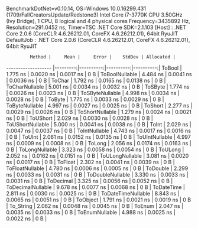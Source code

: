 
BenchmarkDotNet=v0.10.14, OS=Windows 10.0.16299.431 (1709/FallCreatorsUpdate/Redstone3)
Intel Core i7-3770K CPU 3.50GHz (Ivy Bridge), 1 CPU, 8 logical and 4 physical cores
Frequency=3435892 Hz, Resolution=291.0452 ns, Timer=TSC
.NET Core SDK=2.1.103
  [Host]     : .NET Core 2.0.6 (CoreCLR 4.6.26212.01, CoreFX 4.6.26212.01), 64bit RyuJIT
  DefaultJob : .NET Core 2.0.6 (CoreCLR 4.6.26212.01, CoreFX 4.6.26212.01), 64bit RyuJIT


             Method |     Mean |     Error |    StdDev | Allocated |
------------------- |---------:|----------:|----------:|----------:|
             ToBool | 1.775 ns | 0.0020 ns | 0.0017 ns |       0 B |
     ToBoolNullable | 4.484 ns | 0.0041 ns | 0.0036 ns |       0 B |
             ToChar | 1.792 ns | 0.0165 ns | 0.0138 ns |       0 B |
     ToCharNullable | 5.001 ns | 0.0034 ns | 0.0032 ns |       0 B |
            ToSByte | 1.774 ns | 0.0026 ns | 0.0023 ns |       0 B |
    ToSByteNullable | 4.998 ns | 0.0034 ns | 0.0028 ns |       0 B |
             ToByte | 1.775 ns | 0.0033 ns | 0.0029 ns |       0 B |
     ToByteNullable | 4.997 ns | 0.0027 ns | 0.0025 ns |       0 B |
            ToShort | 2.277 ns | 0.0029 ns | 0.0026 ns |       0 B |
    ToShortNullable | 1.279 ns | 0.0024 ns | 0.0021 ns |       0 B |
           ToUShort | 2.029 ns | 0.0030 ns | 0.0028 ns |       0 B |
   ToUShortNullable | 5.000 ns | 0.0041 ns | 0.0038 ns |       0 B |
              ToInt | 2.029 ns | 0.0047 ns | 0.0037 ns |       0 B |
      ToIntNullable | 4.743 ns | 0.0017 ns | 0.0016 ns |       0 B |
             ToUInt | 2.061 ns | 0.0152 ns | 0.0135 ns |       0 B |
     ToUIntNullable | 4.997 ns | 0.0009 ns | 0.0008 ns |       0 B |
             ToLong | 2.056 ns | 0.0174 ns | 0.0163 ns |       0 B |
     ToLongNullable | 3.323 ns | 0.0058 ns | 0.0054 ns |       0 B |
            ToULong | 2.052 ns | 0.0162 ns | 0.0151 ns |       0 B |
    ToULongNullable | 3.081 ns | 0.0020 ns | 0.0017 ns |       0 B |
            ToFloat | 2.302 ns | 0.0041 ns | 0.0039 ns |       0 B |
    ToFloatNullable | 4.780 ns | 0.0006 ns | 0.0005 ns |       0 B |
           ToDouble | 2.299 ns | 0.0033 ns | 0.0031 ns |       0 B |
   ToDoubleNullable | 3.330 ns | 0.0033 ns | 0.0031 ns |       0 B |
          ToDecimal | 3.325 ns | 0.0056 ns | 0.0052 ns |       0 B |
  ToDecimalNullable | 9.678 ns | 0.0077 ns | 0.0068 ns |       0 B |
         ToDateTime | 2.811 ns | 0.0030 ns | 0.0025 ns |       0 B |
 ToDateTimeNullable | 8.843 ns | 0.0065 ns | 0.0051 ns |       0 B |
           ToObject | 1.791 ns | 0.0021 ns | 0.0019 ns |       0 B |
          To_String | 2.062 ns | 0.0048 ns | 0.0045 ns |       0 B |
             ToEnum | 2.047 ns | 0.0035 ns | 0.0033 ns |       0 B |
     ToEnumNullable | 4.988 ns | 0.0025 ns | 0.0022 ns |       0 B |
